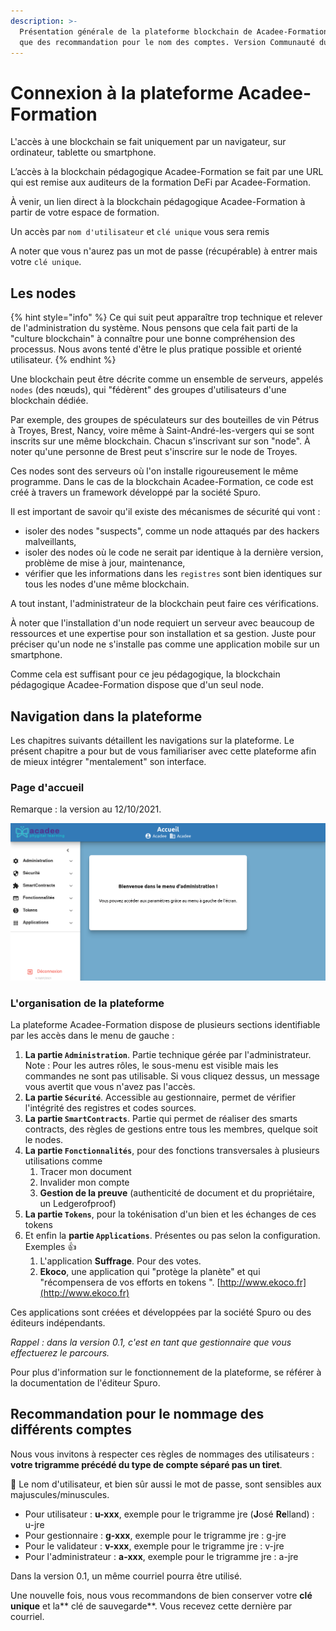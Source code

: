 ```yaml
---
description: >-
  Présentation générale de la plateforme blockchain de Acadee-Formation ainsi
  que des recommandation pour le nom des comptes. Version Communauté du jeu.
---
```


# Connexion à la plateforme Acadee-Formation

L'accès à une blockchain se fait uniquement par un navigateur, sur ordinateur, tablette ou smartphone.

L’accès à la blockchain pédagogique Acadee-Formation se fait par une URL qui est remise aux auditeurs de la formation DeFi par Acadee-Formation.

À venir, un lien direct à la blockchain pédagogique Acadee-Formation à partir de votre espace de formation.

Un accès par `nom d'utilisateur` et `clé unique` vous sera remis

A noter que vous n'aurez pas un mot de passe (récupérable) à entrer mais votre `clé unique`.

## Les nodes <a href="bkmrk-les-nodes" id="bkmrk-les-nodes"></a>

{% hint style="info" %}
Ce qui suit peut apparaître trop technique et relever de l'administration du système. Nous pensons que cela fait parti de la "culture blockchain" à connaître pour une bonne compréhension des processus. Nous avons tenté d'être le plus pratique possible et orienté utilisateur.
{% endhint %}

Une blockchain peut être décrite comme un ensemble de serveurs, appelés `nodes` (des nœuds), qui "fédèrent" des groupes d'utilisateurs d'une blockchain dédiée.

Par exemple, des groupes de spéculateurs sur des bouteilles de vin Pétrus à Troyes, Brest, Nancy, voire même à Saint-André-les-vergers qui se sont inscrits sur une même blockchain. Chacun s'inscrivant sur son "node". À noter qu'une personne de Brest peut s'inscrire sur le node de Troyes.

Ces nodes sont des serveurs où l'on installe rigoureusement le même programme. Dans le cas de la blockchain Acadee-Formation, ce code est créé à travers un framework développé par la société Spuro.

Il est important de savoir qu'il existe des mécanismes de sécurité qui vont :

* isoler des nodes "suspects", comme un node attaqués par des hackers malveillants,
* isoler des nodes où le code ne serait par identique à la dernière version, problème de mise à jour, maintenance,
* vérifier que les informations dans les `registres` sont bien identiques sur tous les nodes d'une même blockchain.

A tout instant, l'administrateur de la blockchain peut faire ces vérifications.

À noter que l'installation d'un node requiert un serveur avec beaucoup de ressources et une expertise pour son installation et sa gestion. Juste pour préciser qu'un node ne s'installe pas comme une application mobile sur un smartphone.

Comme cela est suffisant pour ce jeu pédagogique, la blockchain pédagogique Acadee-Formation dispose que d'un seul node.

## Navigation dans la plateforme <a href="bkmrk-cete-blockchain-comp" id="bkmrk-cete-blockchain-comp"></a>

Les chapitres suivants détaillent les navigations sur la plateforme. Le présent chapitre a pour but de vous familiariser avec cette plateforme afin de mieux intégrer "mentalement" son interface.

### Page d'accueil <a href="bkmrk-page-d-27accueil" id="bkmrk-page-d-27accueil"></a>

Remarque : la version au 12/10/2021.

![Noter le menu de gauche. Dans l'en-tête, les nom du connecté et du nom du node. En bas à droite, la version et Déconnexion](<../.gitbook/assets/image (3) (1) (1).png>)

### L'organisation de la plateforme <a href="bkmrk-l-27organisation-de-la" id="bkmrk-l-27organisation-de-la"></a>

La plateforme Acadee-Formation dispose de plusieurs sections identifiable par les accès dans le menu de gauche :

1. **La partie `Administration`**. Partie technique gérée par l'administrateur. Note : Pour les autres rôles, le sous-menu est visible mais les commandes ne sont pas utilisable. Si vous cliquez dessus, un message vous avertit que vous n'avez pas l'accès.
2. **La partie `Sécurité`**. Accessible au gestionnaire, permet de vérifier l'intégrité des registres et codes sources.
3. **La partie `SmartContracts`**. Partie qui permet de réaliser des smarts contracts, des règles de gestions entre tous les membres, quelque soit le nodes.
4. **La partie `Fonctionnalités`**, pour des fonctions transversales à plusieurs utilisations comme
   1. Tracer mon document
   2. Invalider mon compte
   3. **Gestion de la preuve** (authenticité de document et du propriétaire, un Ledgerofproof)
5. **La partie `Tokens`**, pour la tokénisation d'un bien et les échanges de ces tokens
6. Et enfin la **partie `Applications`**. Présentes ou pas selon la configuration. Exemples :thumbsup:
   1. L'application **Suffrage**. Pour des votes.
   2. **Ekoco**, une application qui "protège la planète" et qui "récompensera de vos efforts en tokens ". [http://www.ekoco.fr](http://www.ekoco.fr)

Ces applications sont créées et développées par la société Spuro ou des éditeurs indépendants.

_Rappel : dans la version 0.1, c'est en tant que gestionnaire que vous effectuerez le parcours._

Pour plus d'information sur le fonctionnement de la plateforme, se référer à la documentation de l'éditeur Spuro.

## Recommandation pour le nommage des différents comptes <a href="nommage_compte" id="nommage_compte"></a>

Nous vous invitons à respecter ces règles de nommages des utilisateurs : **votre trigramme précédé du type de compte séparé pas un tiret**.

🏴 Le nom d'utilisateur, et bien sûr aussi le mot de passe, sont sensibles aux majuscules/minuscules.

* Pour utilisateur : **u-xxx**, exemple pour le trigramme jre (**J**osé **Re**lland) : u-jre
* Pour gestionnaire : **g-xxx**, exemple pour le trigramme jre : g-jre
* Pour le validateur : **v-xxx**, exemple pour le trigramme jre : v-jre
* Pour l'administrateur : **a-xxx**, exemple pour le trigramme jre : a-jre

Dans la version 0.1, un même courriel pourra être utilisé.

Une nouvelle fois, nous vous recommandons de bien conserver votre **clé unique** et la\*\* clé de sauvegarde\*\*. Vous recevez cette dernière par courriel.
